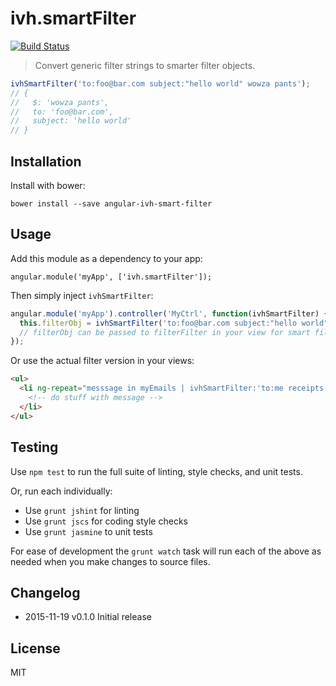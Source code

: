 
# ivh.smartFilter

[![Build Status](https://secure.travis-ci.org/iVantage/angular-ivh-smart-filter.png?branch=master)](https://travis-ci.org/iVantage/angular-ivh-smart-filter)

> Convert generic filter strings to smarter filter objects.

```javascript
ivhSmartFilter('to:foo@bar.com subject:"hello world" wowza pants');
// {
//   $: 'wowza pants',
//   to: 'foo@bar.com',
//   subject: 'hello world'
// }
```

## Installation

Install with bower:

```
bower install --save angular-ivh-smart-filter
```


## Usage

Add this module as a dependency to your app:

```
angular.module('myApp', ['ivh.smartFilter']);
```

Then simply inject `ivhSmartFilter`:

```javascript
angular.module('myApp').controller('MyCtrl', function(ivhSmartFilter) {
  this.filterObj = ivhSmartFilter('to:foo@bar.com subject:"hello world" wowza pants');
  // filterObj can be passed to filterFilter in your view for smart filtering
});
```

Or use the actual filter version in your views:

```html
<ul>
  <li ng-repeat="messsage in myEmails | ivhSmartFilter:'to:me receipts'">
    <!-- do stuff with message -->
  </li>
</ul>
```


## Testing

Use `npm test` to run the full suite of linting, style checks, and unit tests.

Or, run each individually:

- Use `grunt jshint` for linting
- Use `grunt jscs` for coding style checks
- Use `grunt jasmine` to unit tests

For ease of development the `grunt watch` task will run each of the above as
needed when you make changes to source files.


## Changelog

- 2015-11-19 v0.1.0 Initial release


## License

MIT
